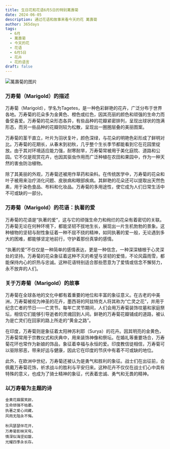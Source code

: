 ```yaml
---
title: 生日花和花语6月5日的特别萬壽菊
date: 2024-06-05
description: 通过花语和故事来看今天的花 萬壽菊
author: 365days
tags:
  - 6月
  - 萬壽菊
  - 今天的花
  - 花语
  - 6月5日
  - 花卉
  - 花的语言
draft: false
---
```



![萬壽菊的图片](https://cdn.pixabay.com/photo/2023/03/07/18/56/marigold-7836281_1280.jpg#center#center)


### 万寿菊（Marigold）的描述

万寿菊（Marigold），学名为Tagetes，是一种色彩鲜艳的花卉，广泛分布于世界各地。万寿菊的花朵多为金黄色、橙色或红色，因其亮丽的颜色和顽强的生命力而备受喜爱。万寿菊的花朵形态各异，有些品种的花瓣紧密排列，呈现出球状的饱满形态，而另一些品种的花瓣则较为松散，呈现出一圈圈层叠的美丽图案。

万寿菊的茎干直立，叶片为羽状复叶，颜色深绿，与花朵的明艳色彩形成了鲜明对比。万寿菊的花期长，从春末到初秋，几乎整个生长季节都能看到它在花园里绽放。由于其对环境适应能力强，耐寒耐旱，万寿菊常被用于美化庭院、道路和公园。它不仅是观赏花卉，也因其驱虫作用而广泛种植在农田和果园中，作为一种天然的害虫防治植物。

除了其美丽的外观，万寿菊还被用作草药和染料。在传统医学中，万寿菊的花朵和叶子被用来治疗消化问题、皮肤病和眼部疾病。其鲜艳的花朵还可以提取出天然色素，用于染色食品、布料和化妆品。万寿菊的多用途性，使它成为人们日常生活中不可或缺的一部分。

### 万寿菊（Marigold）的花语：执著的爱

万寿菊的花语是“执著的爱”，这与它的顽强生命力和绚烂的花朵有着密切的关联。万寿菊无论在何种环境下，都能坚韧不拔地生长，展现出一片生机勃勃的景象。这种植物的坚韧与耐性象征着一种不屈不挠的精神，如同执著的爱一般，无论遇到多大的困难，都能够坚定地前行，守护着那份真挚的感情。

“执著的爱”不仅仅是一种简单的感情表达，更是一种信念，一种深深植根于心灵深处的坚持。万寿菊的花朵象征着这种不灭的希望与坚韧的爱情，不论风霜雨雪，都能保持内心的炽热与忠诚。这种花语特别适合那些愿意为了爱情或信念不懈努力，永不放弃的人们。

### 关于万寿菊（Marigold）的故事

万寿菊在全球各地的文化中都有着重要的地位和丰富的象征意义。在古老的中美洲，万寿菊被视为神圣的花卉，墨西哥的阿兹特克人将其称为“亡灵之花”，并用于纪念亡者的节日——亡灵节。每年亡灵节期间，人们会用万寿菊装饰坟墓和家庭祭坛，相信它们能够引导逝者的灵魂回到人间。鲜艳的万寿菊花瓣铺成的道路，被认为是亡灵们在回家的路上所走的“黄金之路”。

在印度，万寿菊则是象征着太阳神苏利耶（Surya）的花卉。因其明亮的金黄色，万寿菊常用于宗教仪式和庆典中，用来装饰神像和祭坛。在婚礼等重要场合，万寿菊花环也常作为新娘的饰品，象征着幸福与永恒的爱。印度教信徒相信，万寿菊可以驱除邪恶，带来好运与健康，因此它在印度的节庆中有着不可或缺的地位。

此外，在欧洲中世纪，万寿菊还被认为是勇气和胜利的象征。战士们在出征前，会佩戴万寿菊花饰，祈求战斗的胜利与平安归来。这种花卉不仅仅在战士们心中具有特殊的意义，也成为了骑士精神的象征，代表着忠诚、勇气和无畏的精神。

### 以万寿菊为主题的诗

	金黄花瓣展笑颜，  
	生命顽强不枯萎。  
	执著之爱心间藏，  
	风雨无阻永不悔。
	
	秋风瑟瑟伴花开，  
	万寿菊影映天穹。  
	情深似海坚如磐，  
	光耀四季永长存。